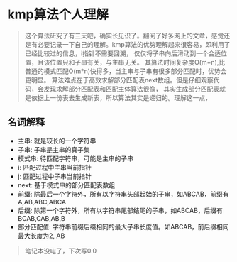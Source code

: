 # kmp算法个人理解

> 这个算法研究了有三天吧，确实长见识了。翻阅了好多网上的文章，感觉还是有必要记录一下自己的理解。kmp算法的优势理解起来很容易，即利用了已经比较过的信息，i指针不需要回溯，
仅仅将子串向后滑动到一个合适位置，且该位置只和子串有关，与主串无关。
其算法时间复杂度O(m+n),比普通的模式匹配O(m*n)快得多，当主串与子串有很多部分匹配时，优势会更明显。
算法难点在于高效求解部分匹配表next数组。但是仔细观察代码，会发现求解部分匹配表和匹配主体算法很像，
其实生成部分匹配表就是依据上一份表去生成新表，所以算法其实是递归的。理解这一点，
 
## 名词解释

* 主串: 就是较长的一个字符串
* 子串: 子串是主串的真子集
* 模式串: 待匹配字符串，可能是主串的子串
* i: 匹配过程中主串当前指针
* j: 匹配过程中子串当前指针
* next: 基于模式串的部分匹配表数组
* 前缀: 除最后一个字符外，所有以字符串头部起始的子串，如ABCAB，前缀有A,AB,ABC,ABCA
* 后缀: 除第一个字符外，所有以字符串尾部结尾的子串，如ABCAB，后缀有BCAB,CAB,AB,B
* 部分匹配值: 字符串前缀后缀相同的最大子串长度值。如ABCAB，前后缀相同最大长度为2, AB


> 笔记本没电了，下次写0.0
